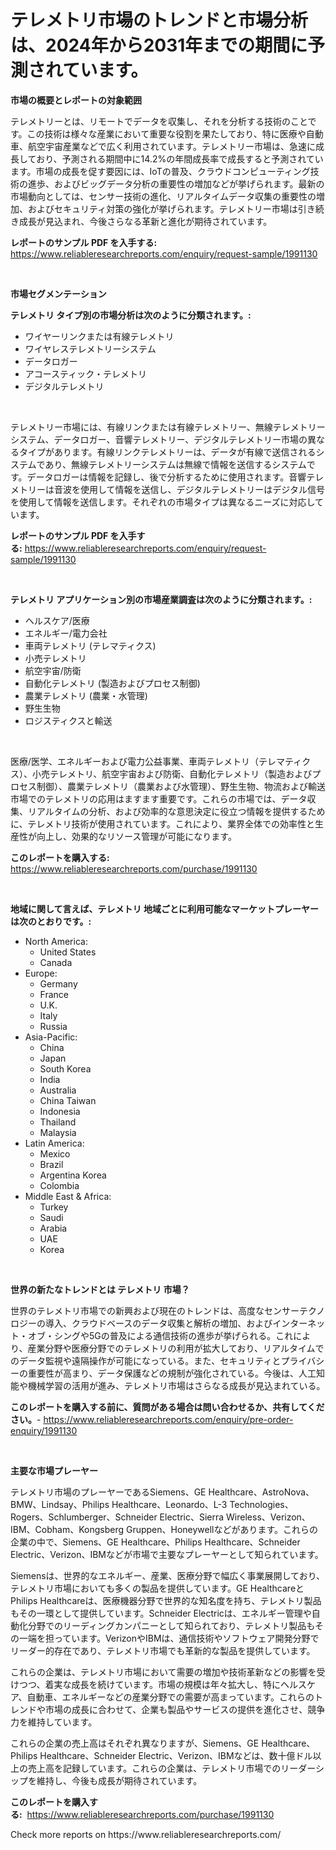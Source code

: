 <p><h1>テレメトリ市場のトレンドと市場分析は、2024年から2031年までの期間に予測されています。</h1></p><p><strong>市場の概要とレポートの対象範囲</strong></p>
<p><p>テレメトリーとは、リモートでデータを収集し、それを分析する技術のことです。この技術は様々な産業において重要な役割を果たしており、特に医療や自動車、航空宇宙産業などで広く利用されています。テレメトリー市場は、急速に成長しており、予測される期間中に14.2%の年間成長率で成長すると予測されています。市場の成長を促す要因には、IoTの普及、クラウドコンピューティング技術の進歩、およびビッグデータ分析の重要性の増加などが挙げられます。最新の市場動向としては、センサー技術の進化、リアルタイムデータ収集の重要性の増加、およびセキュリティ対策の強化が挙げられます。テレメトリー市場は引き続き成長が見込まれ、今後さらなる革新と進化が期待されています。</p></p>
<p><strong>レポートのサンプル PDF を入手する:</strong> <a href="https://www.reliableresearchreports.com/enquiry/request-sample/1991130">https://www.reliableresearchreports.com/enquiry/request-sample/1991130</a></p>
<p>&nbsp;</p>
<p><strong>市場セグメンテーション</strong></p>
<p><strong>テレメトリ タイプ別の市場分析は次のように分類されます。:</strong></p>
<p><ul><li>ワイヤーリンクまたは有線テレメトリ</li><li>ワイヤレステレメトリーシステム</li><li>データロガー</li><li>アコースティック・テレメトリ</li><li>デジタルテレメトリ</li></ul></p>
<p>&nbsp;</p>
<p><p>テレメトリー市場には、有線リンクまたは有線テレメトリー、無線テレメトリーシステム、データロガー、音響テレメトリー、デジタルテレメトリー市場の異なるタイプがあります。有線リンクテレメトリーは、データが有線で送信されるシステムであり、無線テレメトリーシステムは無線で情報を送信するシステムです。データロガーは情報を記録し、後で分析するために使用されます。音響テレメトリーは音波を使用して情報を送信し、デジタルテレメトリーはデジタル信号を使用して情報を送信します。それぞれの市場タイプは異なるニーズに対応しています。</p></p>
<p><strong>レポートのサンプル PDF を入手する:</strong>&nbsp;<a href="https://www.reliableresearchreports.com/enquiry/request-sample/1991130">https://www.reliableresearchreports.com/enquiry/request-sample/1991130</a></p>
<p>&nbsp;</p>
<p><strong> テレメトリ アプリケーション別の市場産業調査は次のように分類されます。:</strong></p>
<p><ul><li>ヘルスケア/医療</li><li>エネルギー/電力会社</li><li>車両テレメトリ (テレマティクス)</li><li>小売テレメトリ</li><li>航空宇宙/防衛</li><li>自動化テレメトリ (製造およびプロセス制御)</li><li>農業テレメトリ (農業・水管理)</li><li>野生生物</li><li>ロジスティクスと輸送</li></ul></p>
<p>&nbsp;</p>
<p><p>医療/医学、エネルギーおよび電力公益事業、車両テレメトリ（テレマティクス）、小売テレメトリ、航空宇宙および防衛、自動化テレメトリ（製造およびプロセス制御）、農業テレメトリ（農業および水管理）、野生生物、物流および輸送市場でのテレメトリの応用はますます重要です。これらの市場では、データ収集、リアルタイムの分析、および効率的な意思決定に役立つ情報を提供するために、テレメトリ技術が使用されています。これにより、業界全体での効率性と生産性が向上し、効果的なリソース管理が可能になります。</p></p>
<p><strong>このレポートを購入する:</strong>&nbsp; <a href="https://www.reliableresearchreports.com/purchase/1991130">https://www.reliableresearchreports.com/purchase/1991130</a></p>
<p>&nbsp;</p>
<p><strong>地域に関して言えば、テレメトリ 地域ごとに利用可能なマーケットプレーヤーは次のとおりです。:</strong></p>
<p><ul>
    <li>
        North America:
        <ul>
            <li>United States</li>
            <li>Canada</li>
        </ul>
    </li>
    <li>
        Europe:
        <ul>
            <li>Germany</li>
            <li>France</li>
            <li>U.K.</li>
            <li>Italy</li>
            <li>Russia</li>
        </ul>
    </li>
    <li>
        Asia-Pacific:
        <ul>
            <li>China</li>
            <li>Japan</li>
            <li>South Korea</li>
            <li>India</li>
            <li>Australia</li>
            <li>China Taiwan</li>
            <li>Indonesia</li>
            <li>Thailand</li>
            <li>Malaysia</li>
        </ul>
    </li>
    <li>
        Latin America:
        <ul>
            <li>Mexico</li>
            <li>Brazil</li>
            <li>Argentina Korea</li>
            <li>Colombia</li>
        </ul>
    </li>
    <li>
        Middle East & Africa:
        <ul>
            <li>Turkey</li>
            <li>Saudi</li>
            <li>Arabia</li>
            <li>UAE</li>
            <li>Korea</li>
        </ul>
    </li>
    </ul></p>
<p>&nbsp;</p>
<p><strong>世界の新たなトレンドとは テレメトリ 市場？</strong></p>
<p><p>世界のテレメトリ市場での新興および現在のトレンドは、高度なセンサーテクノロジーの導入、クラウドベースのデータ収集と解析の増加、およびインターネット・オブ・シングや5Gの普及による通信技術の進歩が挙げられる。これにより、産業分野や医療分野でのテレメトリの利用が拡大しており、リアルタイムでのデータ監視や遠隔操作が可能になっている。また、セキュリティとプライバシーの重要性が高まり、データ保護などの規制が強化されている。今後は、人工知能や機械学習の活用が進み、テレメトリ市場はさらなる成長が見込まれている。</p></p>
<p><strong>このレポートを購入する前に、質問がある場合は問い合わせるか、共有してください。</strong>- <a href="https://www.reliableresearchreports.com/enquiry/pre-order-enquiry/1991130">https://www.reliableresearchreports.com/enquiry/pre-order-enquiry/1991130</a></p>
<p>&nbsp;</p>
<p><strong>主要な市場プレーヤー</strong></p>
<p><p>テレメトリ市場のプレーヤーであるSiemens、GE Healthcare、AstroNova、BMW、Lindsay、Philips Healthcare、Leonardo、L-3 Technologies、Rogers、Schlumberger、Schneider Electric、Sierra Wireless、Verizon、IBM、Cobham、Kongsberg Gruppen、Honeywellなどがあります。これらの企業の中で、Siemens、GE Healthcare、Philips Healthcare、Schneider Electric、Verizon、IBMなどが市場で主要なプレーヤーとして知られています。</p><p>Siemensは、世界的なエネルギー、産業、医療分野で幅広く事業展開しており、テレメトリ市場においても多くの製品を提供しています。GE HealthcareとPhilips Healthcareは、医療機器分野で世界的な知名度を持ち、テレメトリ製品もその一環として提供しています。Schneider Electricは、エネルギー管理や自動化分野でのリーディングカンパニーとして知られており、テレメトリ製品もその一端を担っています。VerizonやIBMは、通信技術やソフトウェア開発分野でリーダー的存在であり、テレメトリ市場でも革新的な製品を提供しています。</p><p>これらの企業は、テレメトリ市場において需要の増加や技術革新などの影響を受けつつ、着実な成長を続けています。市場の規模は年々拡大し、特にヘルスケア、自動車、エネルギーなどの産業分野での需要が高まっています。これらのトレンドや市場の成長に合わせて、企業も製品やサービスの提供を進化させ、競争力を維持しています。</p><p>これらの企業の売上高はそれぞれ異なりますが、Siemens、GE Healthcare、Philips Healthcare、Schneider Electric、Verizon、IBMなどは、数十億ドル以上の売上高を記録しています。これらの企業は、テレメトリ市場でのリーダーシップを維持し、今後も成長が期待されています。</p></p>
<p><strong>このレポートを購入する:</strong>&nbsp;&nbsp;<a href="https://www.reliableresearchreports.com/purchase/1991130">https://www.reliableresearchreports.com/purchase/1991130</a></p>
<p>Check more reports on https://www.reliableresearchreports.com/</p>